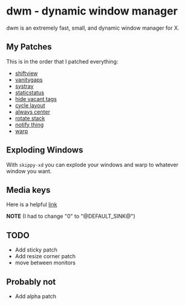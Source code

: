 # dwm - dynamic window manager

dwm is an extremely fast, small, and dynamic window manager for X.

## My Patches

This is in the order that I patched everything:

- [shiftview](https://lists.suckless.org/dev/1104/7590.html)
- [vanitygaps](https://dwm.suckless.org/patches/vanitygaps/)
- [systray](https://dwm.suckless.org/patches/systray/)
- [staticstatus](https://dwm.suckless.org/patches/staticstatus/)
- [hide vacant tags](https://dwm.suckless.org/patches/hide_vacant_tags/)
- [cycle layout](https://dwm.suckless.org/patches/cyclelayouts/)
- [always center](https://dwm.suckless.org/patches/alwayscenter/)
- [rotate stack](https://dwm.suckless.org/patches/rotatestack/)
- [notify thing](https://dwm.suckless.org/patches/focusonnetactive/)
- [warp](https://dwm.suckless.org/patches/warp/)

## Exploding Windows

With `skippy-xd` you can explode your windows and warp to whatever window you want.

## Media keys

Here is a helpful [link](https://gist.github.com/palopezv/efd34059af6126ad970940bcc6a90f2e)

**NOTE** (I had to change "0" to "@DEFAULT_SINK@")

## TODO

- Add sticky patch
- Add resize corner patch
- move between monitors

## Probably not

- Add alpha patch
